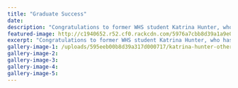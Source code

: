 ```yaml
---
title: "Graduate Success"
date: 
description: "Congratulations to former WHS student Katrina Hunter, who has graduated from NZ School of Tourism and is now employed with Disney World Orlando."
featured-image: http://c1940652.r52.cf0.rackcdn.com/5976a7cbb8d39a1a9e000b2d/Katrina-Hunter-graduate-success-NZST.jpg
excerpt: "Congratulations to former WHS student Katrina Hunter, who has graduated from NZ School of Tourism and is now employed with Disney World Orlando."
gallery-image-1: /uploads/595eeb00b8d39a317d000717/katrina-hunter-other-photo.PNG
gallery-image-2: 
gallery-image-3: 
gallery-image-4: 
gallery-image-5: 
---
```

